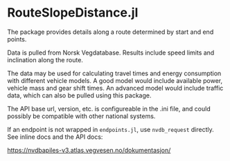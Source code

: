 # RouteSlopeDistance.jl

The package provides details along a route determined by start and end points.

Data is pulled from Norsk Vegdatabase. Results include speed limits and inclination along the route.

The data may be used for calculating travel times and energy consumption with different vehicle models. 
A good model would include available power, vehicle mass and gear shift times. An advanced model would include
traffic data, which can also be pulled using this package.

The API base url, version, etc. is configureable in the .ini file, and could possibly be compatible with other national systems.

If an endpoint is not wrapped in `endpoints.jl`, use `nvdb_request` directly. See inline docs and the API docs:

https://nvdbapiles-v3.atlas.vegvesen.no/dokumentasjon/